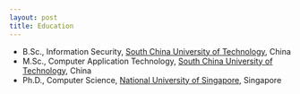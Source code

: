 ```yaml
---
layout: post
title: Education
---
```

<ul>
<li><span style="font-size: 100%;">B.Sc., Information Security, <a href="http://www.scut.edu.cn/cs">South China University of Technology</a>, China</span></li>
<li><span style="font-size: 100%;">M.Sc.,  Computer Application Technology, <a href="http://www.scut.edu.cn/cs">South China University of Technology</a>, China</span></li>
<li><span style="font-size: 100%;">Ph.D., Computer Science, <a href="http://ww1.math.nus.edu.sg/">National University of Singapore</a>, Singapore</span></li>
</ul>

